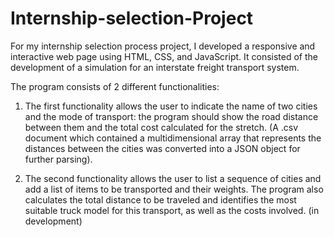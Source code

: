 # Internship-selection-Project
For my internship selection process project, I developed a responsive and interactive web page using HTML, CSS, and JavaScript. It consisted of the development of a simulation for an interstate freight transport system.

The program consists of 2 different functionalities:

1. The first functionality allows the user to indicate the name of two cities and the mode of transport: the program should show the road distance between them and the total cost calculated for the stretch. (A .csv document which contained a multidimensional array that represents the distances between the cities was converted into a JSON object for further parsing).

2. The second functionality allows the user to list a sequence of cities and add a list of items to be transported and their weights. The program also calculates the total distance to be traveled and identifies the most suitable truck model for this transport, as well as the costs involved. (in development)

